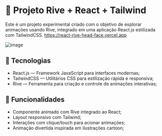 # 🧠 Projeto Rive + React + Tailwind
Este é um projeto experimental criado com o objetivo de explorar animações usando Rive, integrado em uma aplicação React.js estilizada com TailwindCSS.
https://react-rive-head-face.vercel.app

![image](https://github.com/user-attachments/assets/93eb9204-517a-4d28-9e72-1e1726a9897a)

## 🚀 Tecnologias
- React.js — Framework JavaScript para interfaces modernas;
- TailwindCSS — Utilitários CSS para estilização rápida e responsiva;
- Rive — Ferramenta para criação e controle de animações interativas;

## 🧩 Funcionalidades
- Componente animado com Rive integrado ao React;
- Layout responsivo com Tailwind;
- Interações com clique/touch para acionar animações;
- Animação divertida inspirada em ilustrações cartoon;
